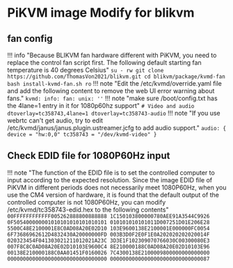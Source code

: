 # PiKVM image Modify for blikvm 

## **fan config**
!!! info "Because BLIKVM fan hardware different with PiKVM, you need to replace the control fan script first. The following default starting fan temperature is 40 degrees Celsius"
    ```
    su -
    rw
    git clone https://github.com/ThomasVon2021/blikvm.git
    cd blikvm/package/kvmd-fan
    bash install-kvmd-fan.sh
    ro
    ```
!!! note "Edit the /etc/kvmd/override.yaml file and add the following content to remove the web UI error warning about fans."
    ```
    kvmd:
        info:
            fan:
                unix: ''
    ```
!!! note "make sure /boot/config.txt has the 4lane=1 entry in it for 1080p60hz support"
    ```
    # Video and audio
    dtoverlay=tc358743,4lane=1
    dtoverlay=tc358743-audio
    ```
!!! note "If you use webrtc can't get audio, try to edit /etc/kvmd/janus/janus.plugin.ustreamer.jcfg to add audio support."
    ```
    audio: {
        device = "hw:0,0"
        tc358743 = "/dev/kvmd-video"
    }
    ```



## **Check EDID file for 1080P60Hz input**
!!! note "The function of the EDID file is to set the controlled computer to input according to the expected resolution. Since the image EDID file of PiKVM in different periods does not necessarily meet 1080P60Hz, when you use the CM4 version of hardware, it is found that the default output of the controlled computer is not 1080P60Hz, you can modify /etc/kvmd/tc358743-edid.hex to the following contents"
    ```
    00FFFFFFFFFFFF005262888800888888
    1C150103800000780AEE91A3544C9926
    0F505400000001010101010101010101
    010101010101011D007251D01E206E28
    5500C48E2100001E8C0AD08A20E02D10
    103E9600138E2100001E000000FC0054
    6F73686962612D4832430A20000000FD
    003B3D0F2E0F1E0A202020202020014F
    020323454F041303021211012021A23C
    3D3E1F102309070766030C00300080E3
    007F8C8C0AD08A20E02D10103E9600C4
    8E210000188C0AD08A20E02D10103E96
    00138E210000188C0AA01451F0160026
    7C4300138E2100009800000000000000
    00000000000000000000000000000000
    00000000000000000000000000000087
    ```

